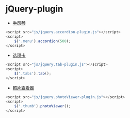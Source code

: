 

# jQuery-plugin

- [手风琴]( https://wenhuiyang-luck.github.io/jquery-plugin/手风琴/index.html)

```js
<script src="js/jquery.accordion-plugin.js"></script>
<script>
    $('.menu').accordion(500);
</script>
```

- [选项卡](https://wenhuiyang-luck.github.io/jquery-plugin/选项卡/index.html)

```js
<script src="js/jquery.tab-plugin.js"></script>
<script>
    $('.tabs').tab();
</script>
```

- [照片查看器](https://wenhuiyang-luck.github.io/jquery-plugin/照片查看器/index.html)

```js
<script src="js/jquery.photoViewer-plugin.js"></script>
<script>
    $('.thumb').photoViewer();
</script>
```
